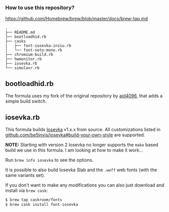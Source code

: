 ### How to use this repository?
https://github.com/Homebrew/brew/blob/master/docs/brew-tap.md

```
.
├── README.md
├── bootloadhid.rb
├── casks
│   ├── font-iosevka-inziu.rb
│   └── font-noto-mono.rb
├── chromium-build.rb
├── hwmonitor.rb
├── iosevka.rb
└── simulavr.rb
```

## bootloadhid.rb
The formula uses my fork of the original repository by [ajd4096](https://github.com/ajd4096), that adds a simple build switch.

## iosevka.rb
This formula builds [Iosevka](https://github.com/be5invis/iosevka) v1.x.x from source. 
All customizations listed in [github.com/be5invis/iosevka#build-your-own-style](https://github.com/be5invis/Iosevka/tree/v1.14.3#build-your-own-style) are supported.

**NOTE:** Starting with version 2 Iosevka no longer supports the `make` based build we use in this formula. I am looking at how to make it work...

Run `brew info iosevka` to see the options.

It is possible to also build Iosevka Slab and the `.woff` web fonts (with the same variants set).

If you don't want to make any modifications you can also just download and install via `brew cask`:
```bash
$ brew tap caskroom/fonts
$ brew cask install font-iosevka
```
